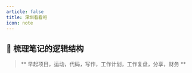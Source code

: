 ```yaml
---
article: false
title: 深圳看看吧
icon: note
---
```

## 🧮 梳理笔记的逻辑结构
> ** 早起项目，运动，代码，写作，工作计划，工作复盘，分享，财务 **
